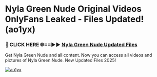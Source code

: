 # Nyla Green Nude Original Videos 0nlyFans Leaked - Files Updated! (ao1yx)

<h3>🔴 CLICK HERE 🌐==►► <a href="https://tinyurl.com/5h6xmrr3" rel="nofollow">Nyla Green Nude Updated Files</a></h3>

Get Nyla Green Nude and all content. Now you can access all videos and pictures of Nyla Green Nude. New Updated Files 2025!

[![ao1yx](https://i.imgur.com/KVD873Z.gif)](https://tinyurl.com/5h6xmrr3)
